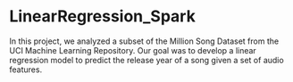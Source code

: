 # LinearRegression_Spark
In this project, we analyzed a subset of the Million Song Dataset from the UCI Machine Learning Repository. Our goal was to develop a linear regression model to predict the release year of a song given a set of audio features.
